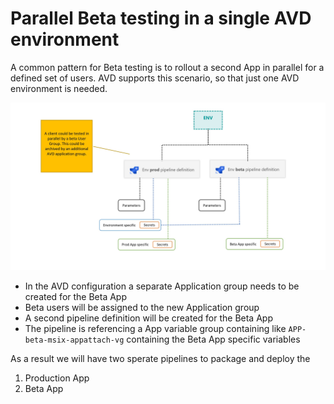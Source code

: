 # Parallel Beta testing in a single AVD environment

A common pattern for Beta testing is to rollout a second App in parallel for a defined set of users. AVD supports this scenario, so that just one AVD environment is needed. 

![Parallel Beta testing in a single AVD environment](images/beta_test_env.jpg)

- In the AVD configuration a separate Application group needs to be created for the Beta App
- Beta users will be assigned to the new Application group
- A second pipeline definition will be created for the Beta App
- The pipeline is referencing a App variable group containing like ```APP-beta-msix-appattach-vg``` containing the Beta App specific variables

As a result we will have two sperate pipelines to package and deploy the
1) Production App
2) Beta App